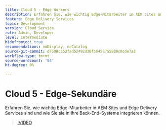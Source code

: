```yaml
---
title: Cloud 5 - Edge Workers
description: Erfahren Sie, wie wichtig Edge-Mitarbeiter in AEM Sites und Edge Delivery Services sind und wie Sie sie in Ihre Back-End-Systeme integrieren können.
feature: Edge Delivery Services
topic: Development
version: Cloud Service
role: Admin, Developer
level: Intermediate
hidefromtoc: true
recommendations: noDisplay, noCatalog
source-git-commit: d7608c552fad52492d36fb64587a5939c0cde7a2
workflow-type: tm+mt
source-wordcount: '54'
ht-degree: 0%

---
```


# Cloud 5 - Edge-Sekundäre

Erfahren Sie, wie wichtig Edge-Mitarbeiter in AEM Sites und Edge Delivery Services sind und wie Sie sie in Ihre Back-End-Systeme integrieren können.

>[!VIDEO](https://video.tv.adobe.com/v/3427589?learn=on)
